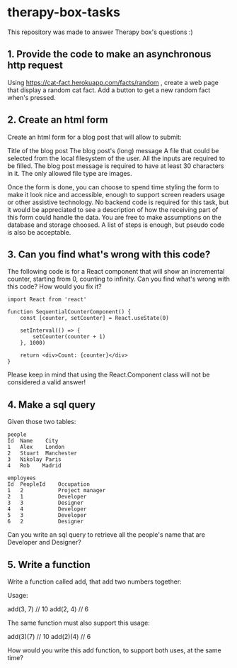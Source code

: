 # therapy-box-tasks
This repository was made to answer Therapy box's questions :)

## 1. Provide the code to make an asynchronous http request
Using https://cat-fact.herokuapp.com/facts/random , create a web page that display a random cat fact. Add a button to get a new random fact when's pressed.

## 2. Create an html form
Create an html form for a blog post that will allow to submit:

Title of the blog post
The blog post's (long) message
A file that could be selected from the local filesystem of the user.
All the inputs are required to be filled. The blog post message is required to have at least 30 characters in it. The only allowed file type are images.

Once the form is done, you can choose to spend time styling the form to make it look nice and accessible, enough to support screen readers usage or other assistive technology. No backend code is required for this task, but it would be appreciated to see a description of how the receiving part of this form could handle the data. You are free to make assumptions on the database and storage choosed. A list of steps is enough, but pseudo code is also be acceptable.

## 3. Can you find what's wrong with this code?
The following code is for a React component that will show an incremental counter, starting from 0, counting to infinity. Can you find what's wrong with this code? How would you fix it?
```
import React from 'react'

function SequentialCounterComponent() {
    const [counter, setCounter] = React.useState(0)

    setInterval(() => {
        setCounter(counter + 1)
    }, 1000)

    return <div>Count: {counter}</div>
}
```
Please keep in mind that using the React.Component class will not be considered a valid answer!

## 4. Make a sql query
Given those two tables:
```
people
Id	Name	City
1	Alex	London
2	Stuart	Manchester
3	Nikolay	Paris
4	Rob	   Madrid
```
```
employees
Id	PeopleId	Occupation
1	2	        Project manager
2	1	        Developer
3	3	        Designer
4	4	        Developer
5	3	        Developer
6	2	        Designer
```
Can you write an sql query to retrieve all the people's name that are Developer and Designer?

## 5. Write a function
Write a function called add, that add two numbers together:

Usage:

add(3, 7) // 10
add(2, 4) // 6

The same function must also support this usage:

add(3)(7) // 10
add(2)(4) // 6

How would you write this add function, to support both uses, at the same time?
